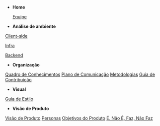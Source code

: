- **Home**

  [Equipe](Home/Home.md)

- **Análise de ambiente**

[Client-side](environment-analyze/client-side.md)

[Infra](environment-analyze/infra.md)

[Backend](environment-analyze/backend.md)

- **Organização**

[Quadro de Conhecimentos](organization/knowledge-board.md)
[Plano de Comunicação](organization/communication.md.md)
[Metodologias](organization/methodology.md)
[Guia de Contribuição](organization/contribution-guide.md)

- **Visual**

[Guia de Estilo](visual/guia-estilo.md)

- **Visão de Produto**

[Visão de Produto](visao/visao-produto.md)
[Personas](visao/personas.md)
[Objetivos do Produto](visao/objetivos.md)
[É, Não É, Faz, Não Faz](visao/e_naoe_faz_naofaz.md)

